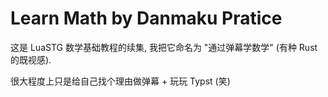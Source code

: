 # Learn Math by Danmaku Pratice

这是 LuaSTG 数学基础教程的续集,
我把它命名为 "通过弹幕学数学" (有种 Rust 的既视感).

很大程度上只是给自己找个理由做弹幕 + 玩玩 Typst (笑)
